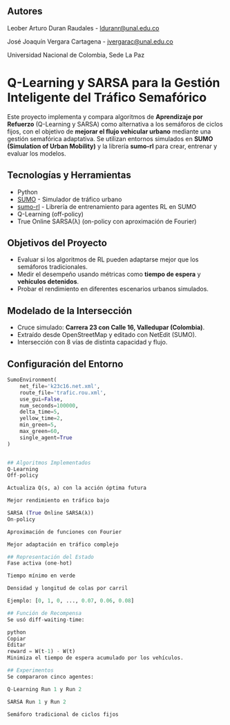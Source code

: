 ## Autores
Leober Arturo Duran Raudales - lduranr@unal.edu.co

José Joaquín Vergara Cartagena - jvergarac@unal.edu.co

Universidad Nacional de Colombia, Sede La Paz

# Q-Learning y SARSA para la Gestión Inteligente del Tráfico Semafórico

Este proyecto implementa y compara algoritmos de **Aprendizaje por Refuerzo** (Q-Learning y SARSA) como alternativa a los semáforos de ciclos fijos, con el objetivo de **mejorar el flujo vehicular urbano** mediante una gestión semafórica adaptativa. Se utilizan entornos simulados en **SUMO (Simulation of Urban Mobility)** y la librería **sumo-rl** para crear, entrenar y evaluar los modelos.

## Tecnologías y Herramientas

- Python
- [SUMO](https://www.eclipse.org/sumo/) - Simulador de tráfico urbano
- [sumo-rl](https://github.com/LucasAlegre/sumo-rl) - Librería de entrenamiento para agentes RL en SUMO
- Q-Learning (off-policy)
- True Online SARSA(λ) (on-policy con aproximación de Fourier)

## Objetivos del Proyecto

- Evaluar si los algoritmos de RL pueden adaptarse mejor que los semáforos tradicionales.
- Medir el desempeño usando métricas como **tiempo de espera** y **vehículos detenidos**.
- Probar el rendimiento en diferentes escenarios urbanos simulados.



## Modelado de la Intersección

- Cruce simulado: **Carrera 23 con Calle 16, Valledupar (Colombia)**.
- Extraído desde OpenStreetMap y editado con NetEdit (SUMO).
- Intersección con 8 vías de distinta capacidad y flujo.

## Configuración del Entorno

```python
SumoEnvironment(
    net_file='k23c16.net.xml',
    route_file='trafic.rou.xml',
    use_gui=False,
    num_seconds=100000,
    delta_time=5,
    yellow_time=2,
    min_green=5,
    max_green=60,
    single_agent=True
)


## Algoritmos Implementados
Q-Learning
Off-policy

Actualiza Q(s, a) con la acción óptima futura

Mejor rendimiento en tráfico bajo

SARSA (True Online SARSA(λ))
On-policy

Aproximación de funciones con Fourier

Mejor adaptación en tráfico complejo

## Representación del Estado
Fase activa (one-hot)

Tiempo mínimo en verde

Densidad y longitud de colas por carril

Ejemplo: [0, 1, 0, ..., 0.07, 0.06, 0.08]

## Función de Recompensa
Se usó diff-waiting-time:

python
Copiar
Editar
reward = W(t-1) - W(t)
Minimiza el tiempo de espera acumulado por los vehículos.

## Experimentos
Se compararon cinco agentes:

Q-Learning Run 1 y Run 2

SARSA Run 1 y Run 2

Semáforo tradicional de ciclos fijos
